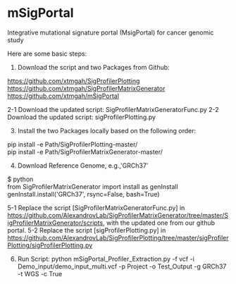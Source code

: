 # mSigPortal
Integrative mutational signature portal (MsigPortal) for cancer genomic study

Here are some basic steps:

1. Download the script and two Packages from Github:

https://github.com/xtmgah/SigProfilerPlotting<br>
https://github.com/xtmgah/SigProfilerMatrixGenerator<br>
https://github.com/xtmgah/mSigPortal

2-1 Download the updated script: SigProfilerMatrixGeneratorFunc.py
2-2 Download the updated script: sigProfilerPlotting.py

3. Install the two Packages locally based on the following order:

pip install -e Path/SigProfilerPlotting-master/ <br>
pip install -e Path/SigProfilerMatrixGenerator-master/


4. Download Reference Genome, e.g.,'GRCh37’  

$ python <br>
from SigProfilerMatrixGenerator import install as genInstall <br>
genInstall.install('GRCh37', rsync=False, bash=True)<br>


5-1 Replace the script [SigProfilerMatrixGeneratorFunc.py] in https://github.com/AlexandrovLab/SigProfilerMatrixGenerator/tree/master/SigProfilerMatrixGenerator/scripts, with the updated one from our github portal.
5-2 Replace the script [sigProfilerPlotting.py] in https://github.com/AlexandrovLab/SigProfilerPlotting/tree/master/sigProfilerPlotting/sigProfilerPlotting.py
 

6. Run Script:
python mSigPortal_Profiler_Extraction.py -f vcf -i Demo_input/demo_input_multi.vcf -p Project -o Test_Output -g GRCh37 -t WGS -c True

 
